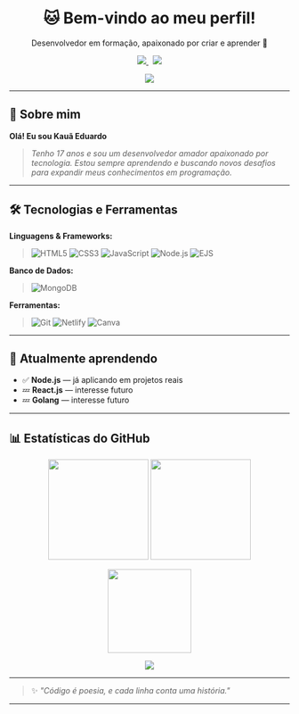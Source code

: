 <h1 align="center">🐱 Bem-vindo ao meu perfil!</h1>
<p align="center">Desenvolvedor em formação, apaixonado por criar e aprender 🚀</p>

<p align="center">
  <a href="mailto:kaua.eduardo.dev@gmail.com">
    <img src="https://img.shields.io/badge/Gmail-D14836?style=for-the-badge&logo=gmail&logoColor=white" />
  </a>
  &nbsp;
  <a href="https://discord.com/users/1329849426675499010">
    <img src="https://img.shields.io/badge/Discord-7289DA?style=for-the-badge&logo=discord&logoColor=white" />
  </a>
</p>

<p align="center">
  <img src="https://komarev.com/ghpvc/?username=Kauzxx00&color=blueviolet&style=flat" />
</p>

---

## 👋 Sobre mim

**Olá! Eu sou Kauã Eduardo**  
> *Tenho 17 anos e sou um desenvolvedor amador apaixonado por tecnologia. Estou sempre aprendendo e buscando novos desafios para expandir meus conhecimentos em programação.*

---

## 🛠️ Tecnologias e Ferramentas

**Linguagens & Frameworks:**  
> ![HTML5](https://img.shields.io/badge/HTML5-E34F26?style=for-the-badge&logo=html5&logoColor=white)
![CSS3](https://img.shields.io/badge/CSS3-1572B6?style=for-the-badge&logo=css3&logoColor=white)
![JavaScript](https://img.shields.io/badge/JavaScript-F7DF1E?style=for-the-badge&logo=javascript&logoColor=black)
![Node.js](https://img.shields.io/badge/Node.js-339933?style=for-the-badge&logo=nodedotjs&logoColor=white)
![EJS](https://img.shields.io/badge/EJS-B4CA65?style=for-the-badge&logo=ejs&logoColor=black)

**Banco de Dados:**  
> ![MongoDB](https://img.shields.io/badge/MongoDB-47A248?style=for-the-badge&logo=mongodb&logoColor=white)

**Ferramentas:**  
> ![Git](https://img.shields.io/badge/Git-F05032?style=for-the-badge&logo=git&logoColor=white)
![Netlify](https://img.shields.io/badge/Netlify-00C7B7?style=for-the-badge&logo=netlify&logoColor=white)
![Canva](https://img.shields.io/badge/Canva-00C4CC?style=for-the-badge&logo=canva&logoColor=white)

---

## 🌱 Atualmente aprendendo

- ✅ **Node.js** — já aplicando em projetos reais
- 💤 **React.js** — interesse futuro
- 💤 **Golang** — interesse futuro

---

## 📊 Estatísticas do GitHub

<p align="center">
  <img height="180em" src="https://github-readme-stats.vercel.app/api?username=Kauzxx00&show_icons=true&theme=tokyonight&include_all_commits=true&count_private=true"/>
  <img height="180em" src="https://github-readme-stats.vercel.app/api/top-langs/?username=Kauzxx00&layout=compact&langs_count=7&theme=tokyonight"/>
</p>

<p align="center">
  <img height="150em" src="https://github-readme-streak-stats.herokuapp.com/?user=Kauzxx00&theme=tokyonight"/>
</p>

<p align="center">
  <img src="https://github-profile-trophy.vercel.app/?username=Kauzxx00&theme=tokyonight&no-frame=true&no-bg=true&margin-w=4&row=2&column=4"/>
</p>

---

> ✨ *"Código é poesia, e cada linha conta uma história."*

---
